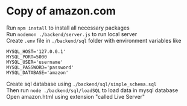 # Copy of amazon.com
Run `npm install` to install all necessary packages<br>
Run `nodemon ./backend/server.js` to run local server<br>
Create `.env` file in `./backend/sql` folder with environment variables like
```
MYSQL_HOST='127.0.0.1'
MYSQL_PORT=5000
MYSQL_USER='username'
MYSQL_PASSWORD='password'
MYSQL_DATABASE='amazon'
```
Create sql database using `./backend/sql/simple_schema.sql`<br>
Then run `node ./backend/sql/loadSQL` to load data in mysql database<br> 
Open amazon.html using extension "called Live Server"